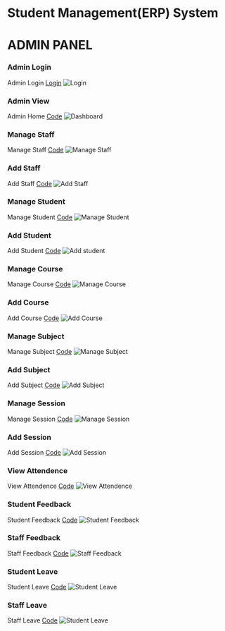# Student Management(ERP) System


# ADMIN PANEL

### Admin Login
Admin Login [Login](https://github.com/imakash28/Student-Management-ERP-System/blob/main/Student%20Management%20System%20Project%20In%20Django%20Source%20Code/student_management_app/LoginCheckMiddleWare.py#L6)
![Login](https://github.com/imakash28/Student-Management-ERP-System/blob/main/Student%20Management%20System%20Project%20In%20Django%20Source%20Code/media/Admin%20Snapshots/Login.jpeg?raw=true)

### Admin View
Admin Home [Code](https://github.com/imakash28/Student-Management-ERP-System/blob/main/Student%20Management%20System%20Project%20In%20Django%20Source%20Code/student_management_app/HodViews.py)
![Dashboard](https://github.com/imakash28/Student-Management-ERP-System/blob/main/Student%20Management%20System%20Project%20In%20Django%20Source%20Code/media/Admin%20Snapshots/Admin%20Dashboard.jpeg?raw=true)

### Manage Staff
Manage Staff [Code](https://github.com/imakash28/Student-Management-ERP-System/blob/main/Student%20Management%20System%20Project%20In%20Django%20Source%20Code/student_management_app/HodViews.py#L119)
![Manage Staff](https://github.com/imakash28/Student-Management-ERP-System/blob/main/Student%20Management%20System%20Project%20In%20Django%20Source%20Code/media/Admin%20Snapshots/Manage%20Staff.jpeg?raw=true)

### Add Staff
Add Staff [Code](https://github.com/imakash28/Student-Management-ERP-System/blob/main/Student%20Management%20System%20Project%20In%20Django%20Source%20Code/student_management_app/HodViews.py#L91)
![Add Staff](https://github.com/imakash28/Student-Management-ERP-System/blob/main/Student%20Management%20System%20Project%20In%20Django%20Source%20Code/media/Admin%20Snapshots/Add%20Staff.jpeg?raw=true)

### Manage Student
Manage Student [Code](https://github.com/imakash28/Student-Management-ERP-System/blob/main/Student%20Management%20System%20Project%20In%20Django%20Source%20Code/student_management_app/HodViews.py#L385)
![Manage Student](https://github.com/imakash28/Student-Management-ERP-System/blob/main/Student%20Management%20System%20Project%20In%20Django%20Source%20Code/media/Admin%20Snapshots/Manage%20Student.jpeg?raw=true)

### Add Student
Add Student [Code](https://github.com/imakash28/Student-Management-ERP-System/blob/main/Student%20Management%20System%20Project%20In%20Django%20Source%20Code/student_management_app/HodViews.py#L323)
![Add student](https://github.com/imakash28/Student-Management-ERP-System/blob/main/Student%20Management%20System%20Project%20In%20Django%20Source%20Code/media/Admin%20Snapshots/Add%20Student.jpeg?raw=true)

### Manage Course
Manage Course [Code](https://github.com/imakash28/Student-Management-ERP-System/blob/main/Student%20Management%20System%20Project%20In%20Django%20Source%20Code/student_management_app/HodViews.py#L204)
![Manage Course](https://github.com/imakash28/Student-Management-ERP-System/blob/main/Student%20Management%20System%20Project%20In%20Django%20Source%20Code/media/Admin%20Snapshots/Manage%20Course.jpeg?raw=true)

### Add Course
Add Course [Code](https://github.com/imakash28/Student-Management-ERP-System/blob/main/Student%20Management%20System%20Project%20In%20Django%20Source%20Code/student_management_app/HodViews.py#L184)
![Add Course](https://github.com/imakash28/Student-Management-ERP-System/blob/main/Student%20Management%20System%20Project%20In%20Django%20Source%20Code/media/Admin%20Snapshots/Add%20course.jpeg?raw=true)

### Manage Subject
Manage Subject [Code](https://github.com/imakash28/Student-Management-ERP-System/blob/main/Student%20Management%20System%20Project%20In%20Django%20Source%20Code/student_management_app/HodViews.py#L527)
![Manage Subject](https://github.com/imakash28/Student-Management-ERP-System/blob/main/Student%20Management%20System%20Project%20In%20Django%20Source%20Code/media/Admin%20Snapshots/Manage%20subject.jpeg?raw=true)

### Add Subject
Add Subject [Code](https://github.com/imakash28/Student-Management-ERP-System/blob/main/Student%20Management%20System%20Project%20In%20Django%20Source%20Code/student_management_app/HodViews.py#L493)
![Add Subject](https://github.com/imakash28/Student-Management-ERP-System/blob/main/Student%20Management%20System%20Project%20In%20Django%20Source%20Code/media/Admin%20Snapshots/Add%20subject.jpeg?raw=true)

### Manage Session
Manage Session [Code](https://github.com/imakash28/Student-Management-ERP-System/blob/main/Student%20Management%20System%20Project%20In%20Django%20Source%20Code/student_management_app/HodViews.py#L252)
![Manage Session](https://github.com/imakash28/Student-Management-ERP-System/blob/main/Student%20Management%20System%20Project%20In%20Django%20Source%20Code/media/Admin%20Snapshots/Manage%20session.jpeg?raw=true)

### Add Session
Add Session [Code](https://github.com/imakash28/Student-Management-ERP-System/blob/main/Student%20Management%20System%20Project%20In%20Django%20Source%20Code/student_management_app/HodViews.py#L260)
![Add Session](https://github.com/imakash28/Student-Management-ERP-System/blob/main/Student%20Management%20System%20Project%20In%20Django%20Source%20Code/media/Admin%20Snapshots/Add%20session%20year.jpeg?raw=true)

### View Attendence
View Attendence [Code](https://github.com/imakash28/Student-Management-ERP-System/blob/main/Student%20Management%20System%20Project%20In%20Django%20Source%20Code/student_management_app/HodViews.py#701)
![View Attendence](https://github.com/imakash28/Student-Management-ERP-System/blob/main/Student%20Management%20System%20Project%20In%20Django%20Source%20Code/media/Admin%20Snapshots/View%20Attendence.jpeg?raw=true)

### Student Feedback
Student Feedback [Code](https://github.com/imakash28/Student-Management-ERP-System/blob/main/Student%20Management%20System%20Project%20In%20Django%20Source%20Code/student_management_app/HodViews.py#L612)
![Student Feedback](https://github.com/imakash28/Student-Management-ERP-System/blob/main/Student%20Management%20System%20Project%20In%20Django%20Source%20Code/media/Admin%20Snapshots/Student%20feedback.jpeg?raw=true)

### Staff Feedback
Staff Feedback [Code](https://github.com/imakash28/Student-Management-ERP-System/blob/main/Student%20Management%20System%20Project%20In%20Django%20Source%20Code/student_management_app/HodViews.py#L635)
![Staff Feedback](https://github.com/imakash28/Student-Management-ERP-System/blob/main/Student%20Management%20System%20Project%20In%20Django%20Source%20Code/media/Admin%20Snapshots/Staff%20feedback.jpeg?raw=true)

### Student Leave
Student Leave [Code](https://github.com/imakash28/Student-Management-ERP-System/blob/main/Student%20Management%20System%20Project%20In%20Django%20Source%20Code/student_management_app/HodViews.py#L658)
![Student Leave](https://github.com/imakash28/Student-Management-ERP-System/blob/main/Student%20Management%20System%20Project%20In%20Django%20Source%20Code/media/Admin%20Snapshots/Leave%20Applied%20by%20student.jpeg?raw=true)

### Staff Leave
Staff Leave [Code](https://github.com/imakash28/Student-Management-ERP-System/blob/main/Student%20Management%20System%20Project%20In%20Django%20Source%20Code/student_management_app/HodViews.py#L679)
![Student Leave](https://github.com/imakash28/Student-Management-ERP-System/blob/main/Student%20Management%20System%20Project%20In%20Django%20Source%20Code/media/Admin%20Snapshots/Leave%20applied%20by%20staff.jpeg?raw=true)


